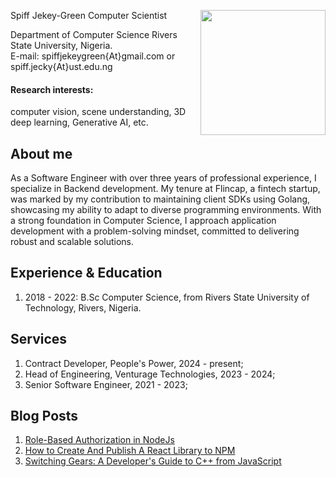 
[<img src="https://spiffgreen.github.io/me.jpeg" height="200" style="float: right;">](https://spiffgreen.github.io/me.jpeg)

Spiff Jekey-Green 
Computer Scientist  
  
Department of Computer Science 
Rivers State University, Nigeria.   
E-mail:   spiffjekeygreen{At}gmail.com  or  spiff.jecky{At}ust.edu.ng  

#### Research interests:
computer vision, scene understanding, 3D deep learning, Generative AI, etc.   


## About me
As a Software Engineer with over three years of professional experience, I specialize in Backend development. My tenure at Flincap, a fintech startup, was marked by my contribution to maintaining client SDKs using Golang, showcasing my ability to adapt to diverse programming environments. With a strong foundation in Computer Science, I approach application development with a problem-solving mindset, committed to delivering robust and scalable solutions.


## Experience & Education
1. 2018 - 2022: B.Sc Computer Science, from Rivers State University of Technology, Rivers, Nigeria.

<!-- ## Projects
1. Google scholar: [Link](https://scholar.google.com/citations?user=ZudEhvcAAAAJ&hl=en)       
2. Conference publications: [Link](https://guosheng.github.io/pub_conference)
3. Journal publications: [Link](https://guosheng.github.io/pub_journal) -->

## Services  
1. Contract Developer, People's Power, 2024 - present;
2. Head of Engineering, Venturage Technologies, 2023 - 2024;
3. Senior Software Engineer, 2021 - 2023;

## Blog Posts  
1. [Role-Based Authorization in NodeJs](https://spiffgreen.hashnode.dev/role-based-authorization-in-nodejs)
2. [How to Create And Publish A React Library to NPM](https://spiffgreen.hashnode.dev/how-to-create-and-publish-a-react-library-to-npm)
3. [Switching Gears: A Developer's Guide to C++ from JavaScript](https://spiffgreen.hashnode.dev/switching-gears-a-developers-guide-to-c-from-javascript)

<!-- ## Research group
Research group: [Link](https://spiffgreen.github.io/group) -->


